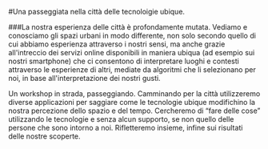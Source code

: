 #Una passeggiata nella città delle tecnoloigie ubique.

###La nostra esperienza delle città è profondamente mutata. Vediamo e conosciamo gli spazi urbani in modo differente, non solo secondo quello di cui abbiamo esperienza attraverso i nostri sensi, ma anche grazie all'intreccio dei servizi online disponibili in maniera ubiqua (ad esempio sui nostri smartphone) che ci consentono di interpretare luoghi e contesti attraverso le esperienze di altri, mediate da algoritmi che li selezionano per noi, in base all'interpretazione dei nostri gusti.

Un workshop in strada, passeggiando. Camminando per la città utilizzeremo diverse applicazioni per saggiare come le tecnologie ubique modifichino la nostra percezione dello spazio e del tempo. Cercheremo di “fare delle cose” utilizzando le tecnologie e senza alcun supporto, se non quello delle persone che sono intorno a noi. Rifletteremo insieme, infine sui risultati delle nostre scoperte.
